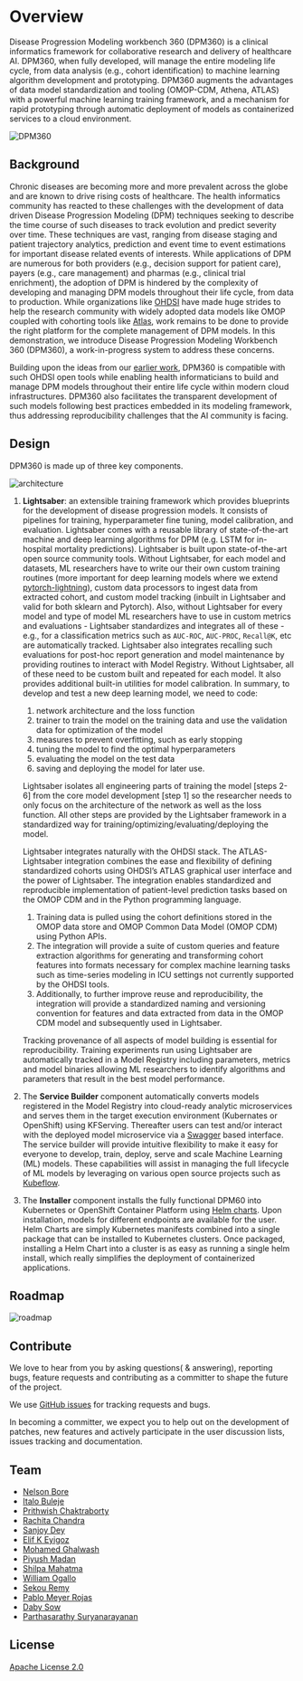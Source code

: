 #  Overview

Disease Progression Modeling workbench 360 (DPM360) is a clinical informatics framework for collaborative research and delivery of healthcare AI. DPM360, when fully developed, will manage the entire modeling life cycle, from data analysis (e.g., cohort identification) to machine learning algorithm development and prototyping. DPM360 augments the advantages of data model standardization and tooling (OMOP-CDM, Athena, ATLAS) with a powerful machine learning training framework, and a mechanism for rapid prototyping through automatic deployment of models as containerized services to a cloud environment.

![DPM360](./images/png/dpm360v2.png "DPM360")

## Background

Chronic diseases are becoming more and more prevalent across the globe and are known to drive rising costs of healthcare. The health informatics community has reacted to these challenges with the development of data driven Disease Progression Modeling (DPM) techniques seeking to describe the time course of such diseases to track evolution and predict severity over time. These techniques are vast, ranging from disease staging and patient trajectory analytics, prediction and event time to event estimations for important disease related events of interests. While applications of DPM are numerous for both providers (e.g., decision support for patient care), payers (e.g., care management) and pharmas (e.g., clinical trial enrichment), the adoption of DPM is hindered by the complexity of developing and managing DPM models throughout their life cycle, from data to production. While organizations like [OHDSI](https://www.ohdsi.org/) have made huge strides to help the research community with widely adopted data models like OMOP coupled with cohorting tools like [Atlas](https://www.ohdsi.org/atlas-a-unified-interface-for-the-ohdsi-tools/), work remains to be done to provide the right platform for the complete management of DPM models. In this demonstration, we introduce Disease Progression Modeling Workbench 360 (DPM360), a work-in-progress system to address these concerns.


Building upon the ideas from our [earlier work](https://arxiv.org/abs/2007.12780), DPM360 is compatible with such OHDSI open tools while enabling health informaticians to build and manage DPM models throughout their entire life cycle within modern cloud infrastructures. DPM360 also facilitates the transparent development of such models following best practices embedded in its modeling framework, thus addressing reproducibility challenges that the AI community is facing.

## Design

DPM360 is made up of three key components. 

![architecture](./images/png/dpm360-full-arch-public.png)

1. **Lightsaber**: an extensible training framework which provides blueprints for the development of disease progression models. It consists of pipelines for training, hyperparameter fine tuning, model calibration, and evaluation. Lightsaber comes with a reusable library of state-of-the-art machine and deep learning algorithms for DPM (e.g. LSTM for in-hospital mortality predictions). Lightsaber is built upon state-of-the-art open source community tools. Without Lightsaber, for each model and datasets, ML researchers have to write our their own custom training routines (more important for deep learning models where we extend [pytorch-lightning](https://pytorch-lightning.readthedocs.io)), custom data processors to ingest data from extracted cohort, and custom model tracking (inbuilt in Lightsaber and valid for both sklearn and Pytorch). Also, without Lightsaber for every model and type of model ML researchers have to use in custom metrics and evaluations - Lightsaber standardizes and integrates all of these - e.g., for a classification metrics such as `AUC-ROC`, `AUC-PROC`, `Recall@K`, etc are automatically tracked. Lightsaber also integrates recalling such evaluations for post-hoc report generation and model maintenance by providing routines to interact with Model Registry. Without Lightsaber, all of these need to be custom built and repeated for each model. It also provides additional built-in utilities for model calibration. In summary, to develop and test a new deep learning model, we need to code:
      1. network architecture and the loss function
      2. trainer to train the model on the training data and use the validation data for optimization of the model
      3. measures to prevent overfitting, such as early stopping
      4. tuning the model to find the optimal hyperparameters
      5. evaluating the model on the test data
      6. saving and deploying the model for later use.
    
    Lightsaber isolates all engineering parts of training the model [steps 2-6] from the core model development [step 1] so the researcher needs to only focus on the architecture of the network as well as the loss function. All other steps are provided by the Lightsaber framework in a standardized way for training/optimizing/evaluating/deploying the model. 

    Lightsaber integrates naturally with the OHDSI stack. The ATLAS-Lightsaber integration combines the ease and flexibility of defining standardized cohorts using OHDSI’s ATLAS graphical user interface and the power of Lightsaber. The integration enables standardized and reproducible implementation of patient-level prediction tasks based on the OMOP CDM and in the Python programming language.
      1. Training data is pulled using the cohort definitions stored in the OMOP data store and OMOP Common Data Model (OMOP CDM) using Python APIs.
      2. The integration will provide a suite of custom queries and feature extraction algorithms for generating and transforming cohort features into formats necessary for complex machine learning tasks such as time-series modeling in ICU settings not currently supported by the OHDSI tools. 
      3. Additionally, to further improve reuse and reproducibility, the integration will provide a standardized naming and versioning convention for features and data extracted from data in the OMOP CDM model and subsequently used in Lightsaber.

   Tracking provenance of all aspects of model building is essential for reproducibility. Training experiments run using Lightsaber are automatically tracked in a Model Registry including parameters, metrics and model binaries allowing ML researchers to identify algorithms and parameters that result in the best model performance.

2. The **Service Builder** component automatically converts models registered in the Model Registry into cloud-ready analytic microservices and serves them in the target execution environment (Kubernates or OpenShift) using KFServing. Thereafter users can test and/or interact with the deployed model microservice via a [Swagger](https://swagger.io/) based interface. The service builder will provide intuitive flexibility to make it easy for everyone to develop, train, deploy, serve and scale Machine Learning (ML) models. These capabilities will assist in managing the full lifecycle of ML models by leveraging on various open source projects such as [Kubeflow](https://www.kubeflow.org/). 

3. The **Installer** component installs the fully functional DPM60 into Kubernetes or OpenShift Container Platform using [Helm charts](https://helm.sh/). Upon installation, models for different endpoints are available for the user. Helm Charts are simply Kubernetes manifests combined into a single package that can be installed to Kubernetes clusters. Once packaged, installing a Helm Chart into a cluster is as easy as running a single helm install, which really simplifies the deployment of containerized applications.  

## Roadmap
![roadmap](./images/png/dpm360_roadmap.png)

## Contribute
We love to hear from you by asking questions( & answering), reporting bugs, feature requests and contributing as a committer to shape the future of the project. 

We use [GitHub issues](https://github.com/IBM/DPM360/issues) for tracking requests and bugs.

In becoming a committer, we expect you to help out on the development of patches, new features and actively participate in the user discussion lists, issues tracking and documentation.

## Team
* <a href="https://researcher.watson.ibm.com/researcher/view.php?person=ke-NELSONBO">Nelson Bore</a>
* <a href="https://researcher.watson.ibm.com/researcher/view.php?person=us-ibuleje">Italo Buleje</a>
* <a href="https://researcher.watson.ibm.com/researcher/view.php?person=ibm-Prithwish.Chakraborty">Prithwish Chaktraborty</a>
* <a href="https://researcher.watson.ibm.com/researcher/view.php?person=us-rachitac">Rachita Chandra</a>
* <a href="https://researcher.watson.ibm.com/researcher/view.php?person=us-deysa">Sanjoy Dey</a>
* <a href="https://researcher.watson.ibm.com/researcher/view.php?person=us-ekeyigoz">Elif K Eyigoz</a>
* <a href="https://researcher.watson.ibm.com/researcher/view.php?person=ibm-Mohamed.Ghalwash">Mohamed Ghalwash</a>
* <a href="https://researcher.watson.ibm.com/researcher/view.php?person=ibm-Piyush.Madan1">Piyush Madan</a> 
* <a href="https://researcher.watson.ibm.com/researcher/view.php?person=us-mahatma">Shilpa Mahatma</a>
* <a href="https://researcher.watson.ibm.com/researcher/view.php?person=ibm-William.Ogallo">William Ogallo</a>
* <a href="https://researcher.watson.ibm.com/researcher/view.php?person=ke-Sekou.Lionel.Remy">Sekou Remy</a>
* <a href="https://researcher.watson.ibm.com/researcher/view.php?person=us-pmeyerr">Pablo Meyer Rojas</a>
* <a href="https://researcher.watson.ibm.com/researcher/view.php?person=us-sowdaby">Daby Sow</a>
* <a href="https://researcher.watson.ibm.com/researcher/view.php?person=us-psuryan">Parthasarathy Suryanarayanan</a>

## License
[Apache License 2.0](https://github.ibm.com/IBM-Research-AI/dpm360/blob/master/LICENSE.txt)

